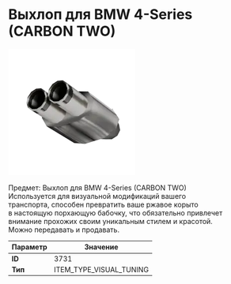 # Выхлоп для BMW 4-Series (CARBON TWO)

![Item Image](../img/3731.webp?raw=true)

Предмет: Выхлоп для BMW 4-Series (CARBON TWO)<br>Используется для визуальной модификаций вашего<br>транспорта, способен превратить ваше ржавое корыто<br>в настоящую порхающую бабочку, что обязательно привлечет<br>внимание прохожих своим уникальным стилем и красотой.<br>Можно передавать и продавать.


| Параметр | Значение |
|----------|----------|
| **ID** | 3731 |
| **Тип** | ITEM_TYPE_VISUAL_TUNING |

